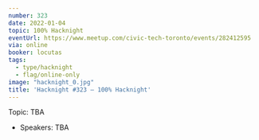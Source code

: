 ```yaml
---
number: 323
date: 2022-01-04
topic: 100% Hacknight
eventUrl: https://www.meetup.com/civic-tech-toronto/events/282412595
via: online
booker: locutas
tags:
  - type/hacknight
  - flag/online-only
image: "hacknight_0.jpg"
title: 'Hacknight #323 – 100% Hacknight'
---
```


Topic:
TBA

+ Speakers:
TBA
